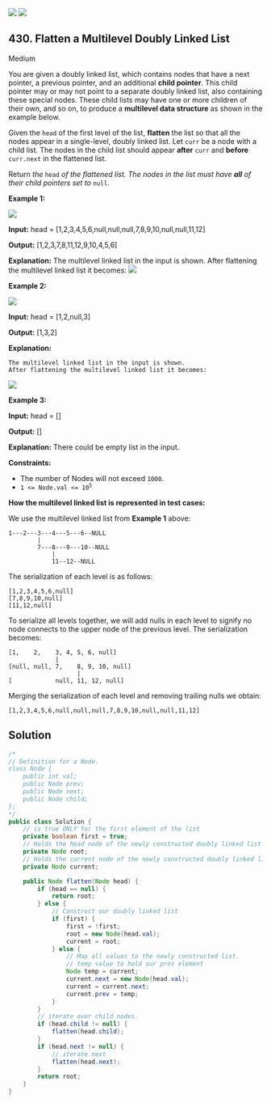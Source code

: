 [![](https://img.shields.io/github/stars/javadev/LeetCode-in-Java?label=Stars&style=flat-square)](https://github.com/javadev/LeetCode-in-Java)
[![](https://img.shields.io/github/forks/javadev/LeetCode-in-Java?label=Fork%20me%20on%20GitHub%20&style=flat-square)](https://github.com/javadev/LeetCode-in-Java/fork)

## 430\. Flatten a Multilevel Doubly Linked List

Medium

You are given a doubly linked list, which contains nodes that have a next pointer, a previous pointer, and an additional **child pointer**. This child pointer may or may not point to a separate doubly linked list, also containing these special nodes. These child lists may have one or more children of their own, and so on, to produce a **multilevel data structure** as shown in the example below.

Given the `head` of the first level of the list, **flatten** the list so that all the nodes appear in a single-level, doubly linked list. Let `curr` be a node with a child list. The nodes in the child list should appear **after** `curr` and **before** `curr.next` in the flattened list.

Return _the_ `head` _of the flattened list. The nodes in the list must have **all** of their child pointers set to_ `null`.

**Example 1:**

![](https://leetcode-images.github.io/g0401_0500/s0430_flatten_a_multilevel_doubly_linked_list/flatten11.jpg)

**Input:** head = [1,2,3,4,5,6,null,null,null,7,8,9,10,null,null,11,12]

**Output:** [1,2,3,7,8,11,12,9,10,4,5,6]

**Explanation:** The multilevel linked list in the input is shown. After flattening the multilevel linked list it becomes: ![](https://leetcode-images.github.io/g0401_0500/s0430_flatten_a_multilevel_doubly_linked_list/flatten12.jpg) 

**Example 2:**

![](https://leetcode-images.github.io/g0401_0500/s0430_flatten_a_multilevel_doubly_linked_list/flatten21.jpg)

**Input:** head = [1,2,null,3]

**Output:** [1,3,2]

**Explanation:**

    The multilevel linked list in the input is shown.
    After flattening the multilevel linked list it becomes:

![](https://leetcode-images.github.io/g0401_0500/s0430_flatten_a_multilevel_doubly_linked_list/list.jpg) 

**Example 3:**

**Input:** head = []

**Output:** []

**Explanation:** There could be empty list in the input. 

**Constraints:**

*   The number of Nodes will not exceed `1000`.
*   <code>1 <= Node.val <= 10<sup>5</sup></code>

**How the multilevel linked list is represented in test cases:**

We use the multilevel linked list from **Example 1** above:

    1---2---3---4---5---6--NULL
            |
            7---8---9---10--NULL
                |
                11--12--NULL

The serialization of each level is as follows:

    [1,2,3,4,5,6,null]
    [7,8,9,10,null]
    [11,12,null] 

To serialize all levels together, we will add nulls in each level to signify no node connects to the upper node of the previous level. The serialization becomes:

    [1,    2,    3, 4, 5, 6, null]
                 |
    [null, null, 7,    8, 9, 10, null]
                       |
    [            null, 11, 12, null] 

Merging the serialization of each level and removing trailing nulls we obtain:

    [1,2,3,4,5,6,null,null,null,7,8,9,10,null,null,11,12]

## Solution

```java
/*
// Definition for a Node.
class Node {
    public int val;
    public Node prev;
    public Node next;
    public Node child;
};
*/
public class Solution {
    // is true ONLY for the first element of the list
    private boolean first = true;
    // Holds the head node of the newly constructed doubly linked list
    private Node root;
    // Holds the current node of the newly constructed doubly linked list
    private Node current;

    public Node flatten(Node head) {
        if (head == null) {
            return root;
        } else {
            // Construct our doubly linked list
            if (first) {
                first = !first;
                root = new Node(head.val);
                current = root;
            } else {
                // Map all values to the newly constructed list.
                // temp value to hold our prev element
                Node temp = current;
                current.next = new Node(head.val);
                current = current.next;
                current.prev = temp;
            }
        }
        // iterate over child nodes.
        if (head.child != null) {
            flatten(head.child);
        }
        if (head.next != null) {
            // iterate next
            flatten(head.next);
        }
        return root;
    }
}
```
